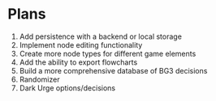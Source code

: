 # Plans

1. Add persistence with a backend or local storage
2. Implement node editing functionality
3. Create more node types for different game elements
4. Add the ability to export flowcharts
5. Build a more comprehensive database of BG3 decisions
6. Randomizer
7. Dark Urge options/decisions
